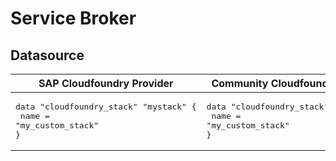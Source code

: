 # Service Broker


## Datasource





|  SAP Cloudfoundry Provider | Community Cloudfoundry Provider  |
| -- | -- |
| <pre>data "cloudfoundry_stack" "mystack" {</br>    name = "my_custom_stack"</br>}</br></pre>|<pre>data "cloudfoundry_stack" "mystack" {</br>    name = "my_custom_stack"</br>}</br></pre> |  
